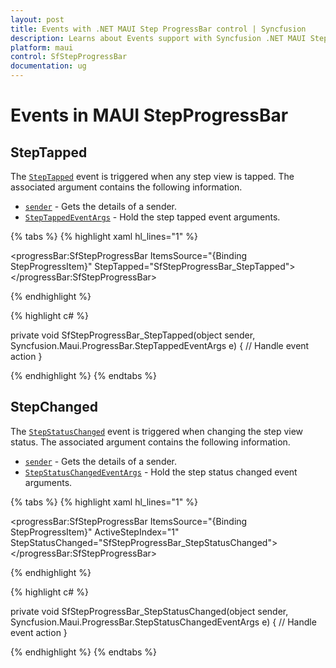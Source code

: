 ```yaml
---
layout: post
title: Events with .NET MAUI Step ProgressBar control | Syncfusion
description: Learns about Events support with Syncfusion .NET MAUI Step ProgressBar (SfStepProgressBar)
platform: maui
control: SfStepProgressBar
documentation: ug
---
```


# Events in MAUI StepProgressBar

## StepTapped

The [`StepTapped`]() event is triggered when any step view is tapped. The associated argument contains the following information.

* [`sender`]() - Gets the details of a sender.
* [`StepTappedEventArgs`]() - Hold the step tapped event arguments.

{% tabs %}
{% highlight xaml hl_lines="1" %}

<progressBar:SfStepProgressBar ItemsSource="{Binding StepProgressItem}"
                               StepTapped="SfStepProgressBar_StepTapped">
</progressBar:SfStepProgressBar>

{% endhighlight %}

{% highlight c# %}

private void SfStepProgressBar_StepTapped(object sender, Syncfusion.Maui.ProgressBar.StepTappedEventArgs e)
{
// Handle event action
}

{% endhighlight %}
{% endtabs %}

## StepChanged

The [`StepStatusChanged`]() event is triggered when changing the step view status. The associated argument contains the following information.

* [`sender`]() - Gets the details of a sender.
* [`StepStatusChangedEventArgs`]() - Hold the step status changed event arguments.

{% tabs %}
{% highlight xaml hl_lines="1" %}

<progressBar:SfStepProgressBar ItemsSource="{Binding StepProgressItem}"
                                ActiveStepIndex="1"
                                StepStatusChanged="SfStepProgressBar_StepStatusChanged">
</progressBar:SfStepProgressBar>

{% endhighlight %}

{% highlight c# %}

private void SfStepProgressBar_StepStatusChanged(object sender, Syncfusion.Maui.ProgressBar.StepStatusChangedEventArgs e)
{
// Handle event action
}

{% endhighlight %}
{% endtabs %}
